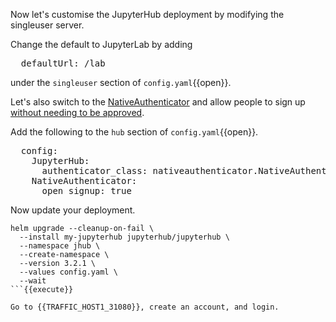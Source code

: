 Now let's customise the JupyterHub deployment by modifying the singleuser server.

Change the default to JupyterLab by adding

<pre class="file" data-filename="config.yaml" data-target="append">
  defaultUrl: /lab
</pre>

under the `singleuser` section of `config.yaml`{{open}}.

Let's also switch to the [NativeAuthenticator](https://native-authenticator.readthedocs.io/) and allow people to sign up [without needing to be approved](https://native-authenticator.readthedocs.io/en/stable/options.html#open-signup).

Add the following to the `hub` section of `config.yaml`{{open}}.

<pre class="file" data-filename="config.yaml" data-target="insert" data-marker="#TODO-authentication">
  config:
    JupyterHub:
      authenticator_class: nativeauthenticator.NativeAuthenticator
    NativeAuthenticator:
      open_signup: true
</pre>

Now update your deployment.

```
helm upgrade --cleanup-on-fail \
  --install my-jupyterhub jupyterhub/jupyterhub \
  --namespace jhub \
  --create-namespace \
  --version 3.2.1 \
  --values config.yaml \
  --wait
```{{execute}}

Go to {{TRAFFIC_HOST1_31080}}, create an account, and login.
